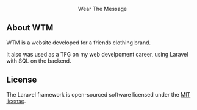 <p align="center">Wear The Message</p>

## About WTM

WTM is a website developed for a friends clothing brand.

It also was used as a TFG on my web develpoment career, using Laravel with SQL on the backend.


## License

The Laravel framework is open-sourced software licensed under the [MIT license](https://opensource.org/licenses/MIT).
